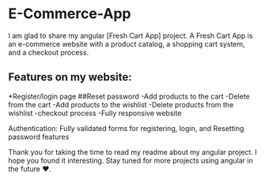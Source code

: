 # E-Commerce-App

I am glad to share my angular [Fresh Cart App] project.
A Fresh Cart App is an e-commerce website with a product catalog, a shopping cart system, and a checkout process.


Features on my website:
----------------------------
*Register/login page
##Reset password 
-Add products to the cart
-Delete from the cart
-Add products to the wishlist
-Delete products from the wishlist
-checkout process 
-Fully responsive website 

Authentication: Fully validated forms for registering, login, and Resetting password features 



Thank you for taking the time to read my readme about my angular project. I hope you found it interesting. Stay tuned for more projects using angular in the future ❤️.
